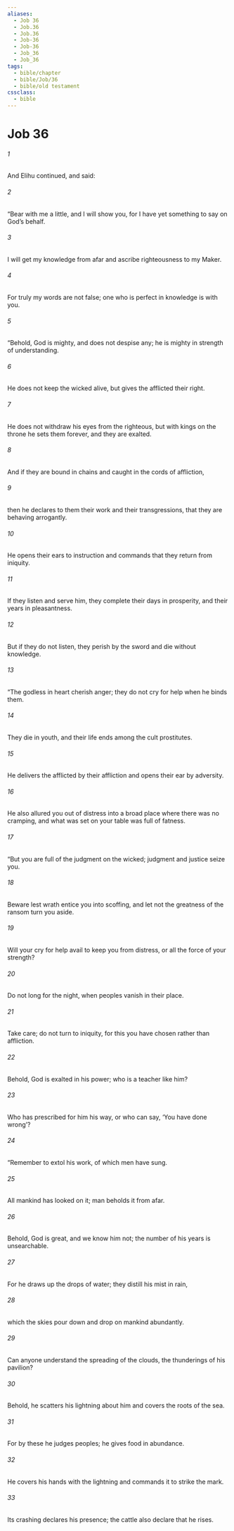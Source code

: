 ```yaml
---
aliases:
  - Job 36
  - Job.36
  - Job.36
  - Job-36
  - Job-36
  - Job_36
  - Job_36
tags:
  - bible/chapter
  - bible/Job/36
  - bible/old testament
cssclass:
  - bible
---
```


# Job 36

###### 1
And Elihu continued, and said:
###### 2
“Bear with me a little, and I will show you, for I have yet something to say on God’s behalf.
###### 3
I will get my knowledge from afar and ascribe righteousness to my Maker.
###### 4
For truly my words are not false; one who is perfect in knowledge is with you.
###### 5
“Behold, God is mighty, and does not despise any; he is mighty in strength of understanding.
###### 6
He does not keep the wicked alive, but gives the afflicted their right.
###### 7
He does not withdraw his eyes from the righteous, but with kings on the throne he sets them forever, and they are exalted.
###### 8
And if they are bound in chains and caught in the cords of affliction,
###### 9
then he declares to them their work and their transgressions, that they are behaving arrogantly.
###### 10
He opens their ears to instruction and commands that they return from iniquity.
###### 11
If they listen and serve him, they complete their days in prosperity, and their years in pleasantness.
###### 12
But if they do not listen, they perish by the sword and die without knowledge.
###### 13
“The godless in heart cherish anger; they do not cry for help when he binds them.
###### 14
They die in youth, and their life ends among the cult prostitutes.
###### 15
He delivers the afflicted by their affliction and opens their ear by adversity.
###### 16
He also allured you out of distress into a broad place where there was no cramping, and what was set on your table was full of fatness.
###### 17
“But you are full of the judgment on the wicked; judgment and justice seize you.
###### 18
Beware lest wrath entice you into scoffing, and let not the greatness of the ransom turn you aside.
###### 19
Will your cry for help avail to keep you from distress, or all the force of your strength?
###### 20
Do not long for the night, when peoples vanish in their place.
###### 21
Take care; do not turn to iniquity, for this you have chosen rather than affliction.
###### 22
Behold, God is exalted in his power; who is a teacher like him?
###### 23
Who has prescribed for him his way, or who can say, ‘You have done wrong’?
###### 24
“Remember to extol his work, of which men have sung.
###### 25
All mankind has looked on it; man beholds it from afar.
###### 26
Behold, God is great, and we know him not; the number of his years is unsearchable.
###### 27
For he draws up the drops of water; they distill his mist in rain,
###### 28
which the skies pour down and drop on mankind abundantly.
###### 29
Can anyone understand the spreading of the clouds, the thunderings of his pavilion?
###### 30
Behold, he scatters his lightning about him and covers the roots of the sea.
###### 31
For by these he judges peoples; he gives food in abundance.
###### 32
He covers his hands with the lightning and commands it to strike the mark.
###### 33
Its crashing declares his presence; the cattle also declare that he rises.


